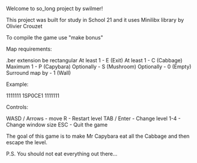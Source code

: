 Welcome to so_long project by swilmer!

This project was built for study in School 21 and it uses Minilibx library by Olivier Crouzet

To compile the game use "make bonus"

Map requirements:

.ber extension
be rectangular
At least 1 - E (Exit)
At least 1 - C (Cabbage)
Maximum 1 - P (Capybara)
Optionally - S (Mushroom)
Optionally - 0 (Empty)
Surround map by - 1 (Wall)

Example:

1111111
1SP0CE1
1111111

Controls:

WASD / Arrows - move
R - Restart level
TAB / Enter - Change level
1-4 - Change window size
ESC - Quit the game

The goal of this game is to make Mr Capybara
eat all the Cabbage and then escape the level.

P.S. You should not eat everything out there...


